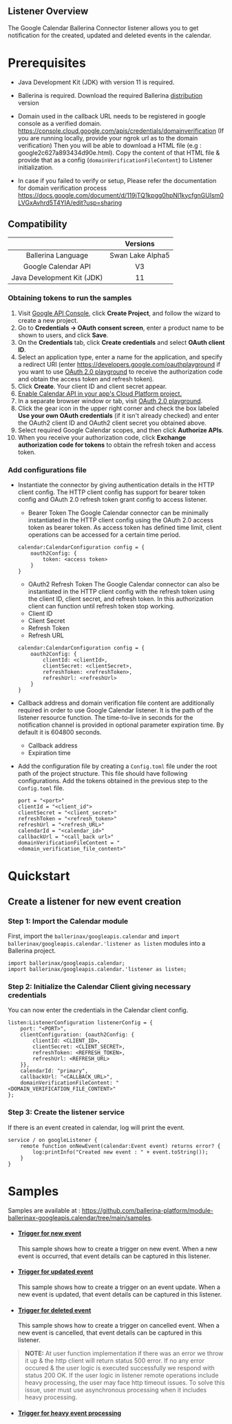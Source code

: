 ## Listener Overview

The Google Calendar Ballerina Connector listener allows you to get notification for the created, updated and deleted events in the calendar.

# Prerequisites

* Java Development Kit (JDK) with version 11 is required.

*   Ballerina is required.
Download the required Ballerina [distribution](https://ballerinalang.org/downloads/) version

* Domain used in the callback URL needs to be registered in google console as a verified domain.
https://console.cloud.google.com/apis/credentials/domainverification
(If you are running locally, provide your ngrok url as to the domain verification)
Then you will be able to download a HTML file (e.g : google2c627a893434d90e.html). 
Copy the content of that HTML file & provide that as a config (`domainVerificationFileContent`) to Listener initialization.

* In case if you failed to verify or setup, Please refer the documentation for domain verification process 
https://docs.google.com/document/d/119jTQ1kpgg0hpNl1kycfgnGUIsm0LVGxAvhrd5T4YIA/edit?usp=sharing

## Compatibility

|                             |            Versions             |
|:---------------------------:|:-------------------------------:|
| Ballerina Language          |     Swan Lake Alpha5            |
| Google Calendar API         |             V3                  |
| Java Development Kit (JDK)  |             11                  |

### Obtaining tokens to run the samples

1. Visit [Google API Console](https://console.developers.google.com), click **Create Project**, and follow the wizard to create a new project.
2. Go to **Credentials -> OAuth consent screen**, enter a product name to be shown to users, and click **Save**.
3. On the **Credentials** tab, click **Create credentials** and select **OAuth client ID**. 
4. Select an application type, enter a name for the application, and specify a redirect URI (enter https://developers.google.com/oauthplayground if you want to use 
[OAuth 2.0 playground](https://developers.google.com/oauthplayground) to receive the authorization code and obtain the 
access token and refresh token). 
5. Click **Create**. Your client ID and client secret appear. 
6. [Enable Calendar API in your app's Cloud Platform project.](https://developers.google.com/workspace/guides/create-project#enable-api)
7. In a separate browser window or tab, visit [OAuth 2.0 playground](https://developers.google.com/oauthplayground).
8. Click the gear icon in the upper right corner and check the box labeled **Use your own OAuth credentials** (if it isn't already checked) and enter the OAuth2 client ID and OAuth2 client secret you obtained above.
9. Select required Google Calendar scopes, and then click **Authorize APIs**.
10. When you receive your authorization code, click **Exchange authorization code for tokens** to obtain the refresh token and access token. 

### Add configurations file

* Instantiate the connector by giving authentication details in the HTTP client config. The HTTP client config has support for bearer token config and OAuth 2.0 refresh token grant config to access listener. 

    * Bearer Token 
    The Google Calendar connector can be minimally instantiated in the HTTP client config using the OAuth 2.0 access token as bearer token. As access token has defined time limit, client operations can be accessed for a certain time period.  
    ``` 
    calendar:CalendarConfiguration config = {
        oauth2Config: {
            token: <access token>
        }
    }
    ```

    * OAuth2 Refresh Token
    The Google Calendar connector can also be instantiated in the HTTP client config with the refresh token using the client ID, client secret, and refresh token. In this authorization client can function until refresh token stop working.
    * Client ID
    * Client Secret
    * Refresh Token
    * Refresh URL
    ```
    calendar:CalendarConfiguration config = {
        oauth2Config: {
            clientId: <clientId>,
            clientSecret: <clientSecret>,
            refreshToken: <refreshToken>,
            refreshUrl: <refreshUrl>
        }
    }
    ```

* Callback address and domain verification file content are additionally required in order to use Google Calendar listener. It is the path of the listener resource function. The time-to-live in seconds for the notification channel is provided in optional parameter expiration time. By default it is 604800 seconds.
  * Callback address
  * Expiration time

* Add the configuration file by creating a `Config.toml` file under the root path of the project structure.
This file should have following configurations. Add the tokens obtained in the previous step to the `Config.toml` file.

  ```
  port = "<port>"
  clientId = "<client_id">
  clientSecret = "<client_secret>"
  refreshToken = "<refresh_token>"
  refreshUrl = "<refresh_URL>"
  calendarId = "<calendar_id>"
  callbackUrl = "<call_back url>"
  domainVerificationFileContent = "<domain_verification_file_content>"
  ```

# Quickstart

## Create a listener for new event creation
### Step 1: Import the Calendar module
First, import the `ballerinax/googleapis.calendar` and `import ballerinax/googleapis.calendar.'listener as listen` modules into a Ballerina project.

```ballerina
import ballerinax/googleapis.calendar;
import ballerinax/googleapis.calendar.'listener as listen;
```

### Step 2: Initialize the Calendar Client giving necessary credentials
You can now enter the credentials in the Calendar client config.
```ballerina
listen:ListenerConfiguration listenerConfig = {
    port: "<PORT>",
    clientConfiguration: {oauth2Config: {
        clientId: <CLIENT_ID>,
        clientSecret: <CLIENT_SECRET>,
        refreshToken: <REFRESH_TOKEN>,
        refreshUrl: <REFRESH_URL>
    }},
    calendarId: "primary",
    callbackUrl: "<CALLBACK_URL>",
    domainVerificationFileContent: "<DOMAIN_VERIFICATION_FILE_CONTENT>"
};
```

### Step 3: Create the listener service
If there is an event created in calendar, log will print the event.

```ballerina
service / on googleListener {
    remote function onNewEvent(calendar:Event event) returns error? {
        log:printInfo("Created new event : " + event.toString());
    }
}
```

# Samples

Samples are available at : https://github.com/ballerina-platform/module-ballerinax-googleapis.calendar/tree/main/samples.

- #### [Trigger for new event](../../../samples/trigger_create_event.bal)

  This sample shows how to create a trigger on new event. When a new event is occurred, that event details can be captured in this listener.

- #### [Trigger for updated event](../../../samples/trigger_update_event.bal)

  This sample shows how to create a trigger on an event update. When a new event is updated, that event details can be captured in this listener.

- #### [Trigger for deleted event](../../../samples/trigger_delete_event.bal)

  This sample shows how to create a trigger on cancelled event. When a new event is cancelled, that event details can be captured in this listener.


> **NOTE:**
At user function implementation if there was an error we throw it up & the http client will return status 500 error. 
If no any error occured & the user logic is executed successfully we respond with status 200 OK. 
If the user logic in listener remote operations include heavy processing, the user may face http timeout issues. 
To solve this issue, user must use asynchronous processing when it includes heavy processing.

- #### [Trigger for heavy event processing](../../../samples/trigger_on_heavy_processing.bal)
